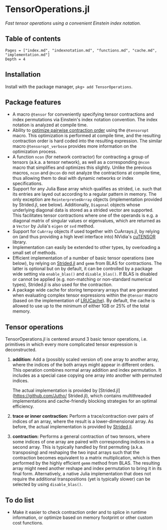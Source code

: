 # TensorOperations.jl

*Fast tensor operations using a convenient Einstein index notation.*

## Table of contents

```@contents
Pages = ["index.md", "indexnotation.md", "functions.md", "cache.md", "implementation.md"]
Depth = 4
```
## Installation

Install with the package manager, `pkg> add TensorOperations`.

## Package features

*   A macro `@tensor` for conveniently specifying tensor contractions and index permutations
    via Einstein's index notation convention. The index notation is analyzed at compile time.
*   Ability to
    [optimize pairwise contraction order](https://doi.org/10.1103/PhysRevE.90.033315)
    using the `@tensoropt` macro. This optimization is performed at compile time, and the resulting contraction order is hard coded into the resulting expression. The similar macro `@tensoropt_verbose` provides more information on the optimization process.
*   A function `ncon` (for network contractor) for contracting a group of
    tensors (a.k.a. a tensor network), as well as a corresponding `@ncon` macro that
    simplifies and optimizes this slightly. Unlike the previous macros, `ncon` and `@ncon`
    do not analyze the contractions at compile time, thus allowing them to deal with
    dynamic networks or index specifications.
*   Support for any Julia Base array which qualifies as strided, i.e. such that its entries
    are layed out according to a regular pattern in memory. The only exception are
    `ReinterpretedArray` objects (implementation provided by Strided.jl, see below).
    Additionally, `Diagonal` objects whose underlying diagonal data is stored as a strided
    vector are supported. This facilitates tensor contractions where one of the operands is
    e.g. a diagonal matrix of singular values or eigenvalues, which are returned as a
    `Vector` by Julia's `eigen` or `svd` method.
*   Support for `CuArray` objects if used together with CuArrays.jl, by relying
    on (and thus providing a high level interface into) NVidia's
    [cuTENSOR](https://developer.nvidia.com/cutensor) library.
*   Implementation can easily be extended to other types, by overloading a small set of
    methods.
*   Efficient implementation of a number of basic tensor operations (see below), by relying
    on [Strided.jl](https://github.com/Jutho/Strided.jl) and `gemm` from BLAS for
    contractions. The latter is optional but on by default, it can be controlled by a
    package wide setting via `enable_blas()` and `disable_blas()`. If BLAS is disabled or
    cannot be applied (e.g. non-matching or non-standard numerical types), Strided.jl is
    also used for the contraction.
*   A package wide cache for storing temporary arrays that are generated when evaluating
    complex tensor expressions within the `@tensor` macro (based on the implementation of
    [LRUCache](https://github.com/JuliaCollections/LRUCache.jl)). By default, the cache is
    allowed to use up to the minimum of either 1GB or 25% of the total memory.

## Tensor operations

TensorOperations.jl is centered around 3 basic tensor operations, i.e. primitives in which
every more complicated tensor expression is deconstructed.

1.  **addition:** Add a (possibly scaled version of) one array to another array, where the
    indices of the both arrays might appear in different orders. This operation combines
    normal array addition and index permutation. It includes as a special case copying one
    array into another with permuted indices.

    The actual implementation is provided by [Strided.jl](https://github.com/Jutho/
    Strided.jl), which contains multithreaded implementations and cache-friendly blocking
    strategies for an optimal efficiency.

2.  **trace or inner contraction:** Perform a trace/contraction over pairs of indices of an
    array, where the result is a lower-dimensional array. As before, the actual
    implementation is provided by [Strided.jl](https://github.com/Jutho/Strided.jl).

3.  **contraction:** Performs a general contraction of two tensors, where some indices of
    one array are paired with corresponding indices in a second array. This is typically
    handled by first permuting (a.k.a. transposing) and reshaping the two input arrays such
    that the contraction becomes equivalent to a matrix multiplication, which is then
    performed by the highly efficient `gemm` method from BLAS. The resulting array might
    need another reshape and index permutation to bring it in its final form.
    Alternatively, a native Julia implementation that does not require the additional
    transpositions (yet is typically slower) can be selected by using `disable_blas()`.

## To do list

*   Make it easier to check contraction order and to splice in runtime information, or
    optimize based on memory footprint or other custom cost functions.
